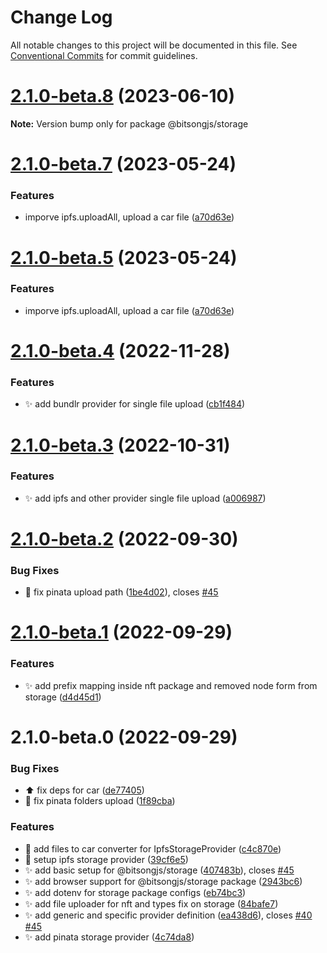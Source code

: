# Change Log

All notable changes to this project will be documented in this file.
See [Conventional Commits](https://conventionalcommits.org) for commit guidelines.

# [2.1.0-beta.8](https://github.com/bitsongofficial/bitsongjs/compare/@bitsongjs/storage@2.1.0-beta.7...@bitsongjs/storage@2.1.0-beta.8) (2023-06-10)

**Note:** Version bump only for package @bitsongjs/storage





# [2.1.0-beta.7](https://github.com/bitsongofficial/bitsongjs/compare/@bitsongjs/storage@2.1.0-beta.4...@bitsongjs/storage@2.1.0-beta.7) (2023-05-24)


### Features

* imporve ipfs.uploadAll, upload a car file ([a70d63e](https://github.com/bitsongofficial/bitsongjs/commit/a70d63e709458e83af602065af932859d75295a7))





# [2.1.0-beta.5](https://github.com/bitsongofficial/bitsongjs/compare/@bitsongjs/storage@2.1.0-beta.4...@bitsongjs/storage@2.1.0-beta.5) (2023-05-24)


### Features

* imporve ipfs.uploadAll, upload a car file ([a70d63e](https://github.com/bitsongofficial/bitsongjs/commit/a70d63e709458e83af602065af932859d75295a7))





# [2.1.0-beta.4](https://github.com/bitsongofficial/bitsongjs/compare/@bitsongjs/storage@2.1.0-beta.3...@bitsongjs/storage@2.1.0-beta.4) (2022-11-28)


### Features

* :sparkles: add bundlr provider for single file upload ([cb1f484](https://github.com/bitsongofficial/bitsongjs/commit/cb1f484e68ef8e02a92f65250df94feb1f961f6d))





# [2.1.0-beta.3](https://github.com/bitsongofficial/bitsongjs/compare/@bitsongjs/storage@2.1.0-beta.2...@bitsongjs/storage@2.1.0-beta.3) (2022-10-31)


### Features

* :sparkles: add ipfs and other provider single file upload ([a006987](https://github.com/bitsongofficial/bitsongjs/commit/a00698726b0682dacf42e025292746e472044b88))





# [2.1.0-beta.2](https://github.com/bitsongofficial/bitsongjs/compare/@bitsongjs/storage@2.1.0-beta.1...@bitsongjs/storage@2.1.0-beta.2) (2022-09-30)


### Bug Fixes

* :bug: fix pinata upload path ([1be4d02](https://github.com/bitsongofficial/bitsongjs/commit/1be4d0249805be31bd50cf4e8d10bf4392ad5c56)), closes [#45](https://github.com/bitsongofficial/bitsongjs/issues/45)





# [2.1.0-beta.1](https://github.com/bitsongofficial/bitsongjs/compare/@bitsongjs/storage@2.1.0-beta.0...@bitsongjs/storage@2.1.0-beta.1) (2022-09-29)


### Features

* :sparkles: add prefix mapping inside nft package and removed node form from storage ([d4d45d1](https://github.com/bitsongofficial/bitsongjs/commit/d4d45d13bf347f720f7e352eb5c16e16b839388e))





# 2.1.0-beta.0 (2022-09-29)


### Bug Fixes

* :arrow_up: fix deps for car ([de77405](https://github.com/bitsongofficial/bitsongjs/commit/de77405c39e8e0ab9d379b08e5099c72ad6793c1))
* :bug: fix pinata folders upload ([1f89cba](https://github.com/bitsongofficial/bitsongjs/commit/1f89cbaa1eca9d82e7d1be312823fa6dc409820a))


### Features

* :construction: add files to car converter for IpfsStorageProvider ([c4c870e](https://github.com/bitsongofficial/bitsongjs/commit/c4c870e7fea84b9fdfa31fb668faf2ed25a916f9))
* :construction: setup ipfs storage provider ([39cf6e5](https://github.com/bitsongofficial/bitsongjs/commit/39cf6e5908fc775c23a1f0b75a4895c7bed930f9))
* :sparkles: add basic setup for @bitsongjs/storage ([407483b](https://github.com/bitsongofficial/bitsongjs/commit/407483b02596e82523507eeabe3974ccae071a47)), closes [#45](https://github.com/bitsongofficial/bitsongjs/issues/45)
* :sparkles: add browser support for @bitsongjs/storage package ([2943bc6](https://github.com/bitsongofficial/bitsongjs/commit/2943bc6827d0d704c338ec0ddfca6e47199c1304))
* :sparkles: add dotenv for storage package configs ([eb74bc3](https://github.com/bitsongofficial/bitsongjs/commit/eb74bc3aafbd6168607a4959e812d35d5a24c54b))
* :sparkles: add file uploader for nft and types fix on storage ([84bafe7](https://github.com/bitsongofficial/bitsongjs/commit/84bafe7e1e120267f0fcff1c99294d0b96f1350a))
* :sparkles: add generic and specific provider definition ([ea438d6](https://github.com/bitsongofficial/bitsongjs/commit/ea438d6518e79d6c006387cf0c5212ab1f1f8e77)), closes [#40](https://github.com/bitsongofficial/bitsongjs/issues/40) [#45](https://github.com/bitsongofficial/bitsongjs/issues/45)
* :sparkles: add pinata storage provider ([4c74da8](https://github.com/bitsongofficial/bitsongjs/commit/4c74da8855612a99319510f848af96eadd7f7d68))
